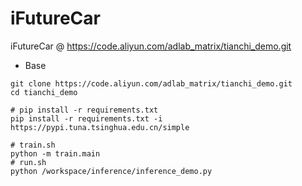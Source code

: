 # iFutureCar
iFutureCar @ https://code.aliyun.com/adlab_matrix/tianchi_demo.git

* Base
```shell
git clone https://code.aliyun.com/adlab_matrix/tianchi_demo.git
cd tianchi_demo

# pip install -r requirements.txt
pip install -r requirements.txt -i https://pypi.tuna.tsinghua.edu.cn/simple

# train.sh
python -m train.main
# run.sh
python /workspace/inference/inference_demo.py

```
